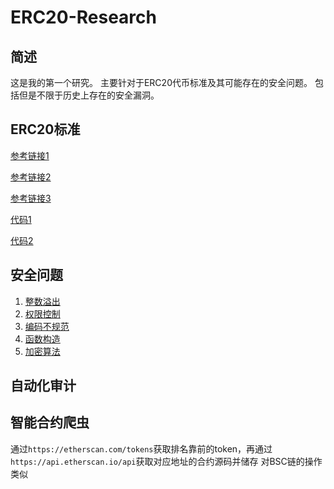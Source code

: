 # ERC20-Research
## 简述
这是我的第一个研究。
主要针对于ERC20代币标准及其可能存在的安全问题。
包括但是不限于历史上存在的安全漏洞。

## ERC20标准
[参考链接1](https://ethereum.org/zh/developers/docs/standards/tokens/erc-20/)

[参考链接2](https://learnblockchain.cn/docs/eips/eip-20.html)

[参考链接3](https://docs.openzeppelin.com/contracts/4.x/erc20)

[代码1](https://github.com/ConsenSys/Tokens/blob/master/contracts/eip20/EIP20.sol)

[代码2](https://github.com/OpenZeppelin/openzeppelin-contracts/tree/9b3710465583284b8c4c5d2245749246bb2e0094/contracts/token/ERC20)



## 安全问题
1. [整数溢出](https://github.com/zpano/ERC20-Research/tree/main/整数溢出)
2. [权限控制](https://github.com/zpano/ERC20-Research/tree/main/权限控制)
3. [编码不规范](https://github.com/zpano/ERC20-Research/tree/main/编码不规范)
4. [函数构造](https://github.com/zpano/ERC20-Research/tree/main/函数构造)
5. [加密算法](https://github.com/zpano/ERC20-Research/tree/main/加密算法)

## 自动化审计

## 智能合约爬虫
通过`https://etherscan.com/tokens`获取排名靠前的token，再通过`https://api.etherscan.io/api`获取对应地址的合约源码并储存
对BSC链的操作类似

